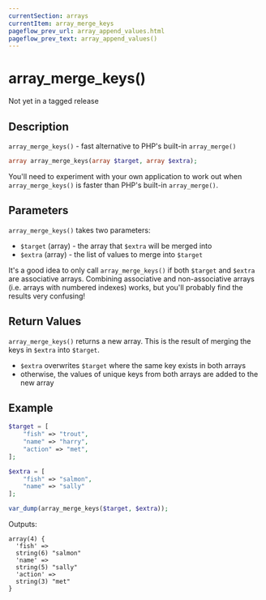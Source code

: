 ```yaml
---
currentSection: arrays
currentItem: array_merge_keys
pageflow_prev_url: array_append_values.html
pageflow_prev_text: array_append_values()
---
```


# array_merge_keys()

<div class="callout warning" markdown="1">
Not yet in a tagged release
</div>

## Description

`array_merge_keys()` - fast alternative to PHP's built-in `array_merge()`

```php
array array_merge_keys(array $target, array $extra);
```

You'll need to experiment with your own application to work out when `array_merge_keys()` is faster than PHP's built-in `array_merge()`.

## Parameters

`array_merge_keys()` takes two parameters:

* `$target` (array) - the array that `$extra` will be merged into
* `$extra` (array) - the list of values to merge into `$target`

It's a good idea to only call `array_merge_keys()` if both `$target` and `$extra` are associative arrays. Combining associative and non-associative arrays (i.e. arrays with numbered indexes) works, but you'll probably find the results very confusing!

## Return Values

`array_merge_keys()` returns a new array. This is the result of merging the keys in `$extra` into `$target`.

* `$extra` overwrites `$target` where the same key exists in both arrays
* otherwise, the values of unique keys from both arrays are added to the new array

## Example

```php
$target = [
    "fish" => "trout",
    "name" => "harry",
    "action" => "met",
];

$extra = [
    "fish" => "salmon",
    "name" => "sally"
];

var_dump(array_merge_keys($target, $extra));
```

Outputs:

    array(4) {
      'fish' =>
      string(6) "salmon"
      'name' =>
      string(5) "sally"
      'action' =>
      string(3) "met"
    }
